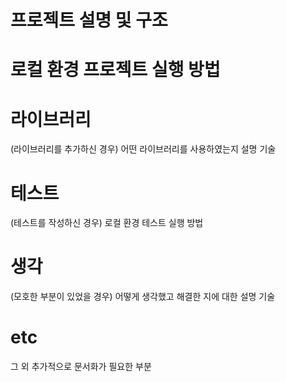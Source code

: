 # 프로젝트 설명 및 구조

# 로컬 환경 프로젝트 실행 방법

# 라이브러리

(라이브러리를 추가하신 경우) 어떤 라이브러리를 사용하였는지 설명 기술

# 테스트

(테스트를 작성하신 경우) 로컬 환경 테스트 실행 방법

# 생각

(모호한 부분이 있었을 경우) 어떻게 생각했고 해결한 지에 대한 설명 기술

# etc

그 외 추가적으로 문서화가 필요한 부분
